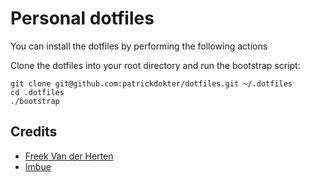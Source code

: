 # Personal dotfiles

You can install the dotfiles by performing the following actions

Clone the dotfiles into your root directory and run the bootstrap script:

```
git clone git@github.com:patrickdokter/dotfiles.git ~/.dotfiles
cd .dotfiles
./bootstrap
```

## Credits

- [Freek Van der Herten](https://github.com/freekmurze)
- [Imbue](https://github.com/imbue)
